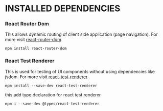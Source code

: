 # INSTALLED DEPENDENCIES

### React Router Dom

This allows dynamic routing of client side application (page navigation).
For more visit [react-router-dom](https://reactrouter.com/en/main).

```shell
npm install react-router-dom
```

### React Test Renderer

This is used for testing of UI components without using dependencies like jsdom.
For more visit [react-test-renderer](https://jestjs.io/docs/snapshot-testing).

```shell
npm install --save-dev react-test-renderer
```

this add type declaration for react test renderer

```shell
npm i --save-dev @types/react-test-renderer
```
